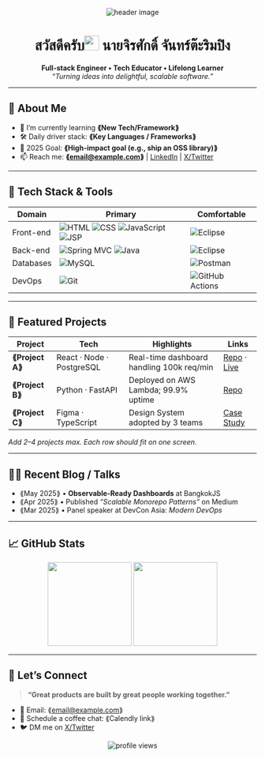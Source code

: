 <!-- Banner / Cover -->
<p align="center">
  <img src="[ออกแบบ Banner มาใส่ตรงนี้เลย](https://www.pinterest.com/pin/161848180351585211/)" alt="header image" />
</p>

<h1 align="center">สวัสดีครับ<img height="30" src="https://em-content.zobj.net/thumbs/120/apple/354/waving-hand_1f44b.png" /> นายจิรศักดิ์ จันทร์ต๊ะริมปิง</h1>

<p align="center">
  <strong>Full-stack Engineer • Tech Educator • Lifelong Learner</strong><br/>
  <em>“Turning ideas into delightful, scalable software.”</em>
</p>

---

## 🚀 About Me
- 🌱  I’m currently learning **⟪New Tech/Framework⟫**  
- 🛠  Daily driver stack: **⟪Key Languages / Frameworks⟫**  
- 🎯  2025 Goal: **⟪High-impact goal (e.g., ship an OSS library)⟫**  
- 📫  Reach me: **⟪email@example.com⟫** | [LinkedIn](⟪url⟫) | [X/Twitter](⟪url⟫)

---

## 🧰 Tech Stack & Tools
<div align="center">

| Domain     | Primary                                                                                                                                          |    Comfortable                                                                                                                                  
|------------|--------------------------------------------------------------------------------------------------------------------------------------------------|------------------------------------------------------------------------------------------------------------------------------------------------------|
| Front-end  | ![HTML](https://img.shields.io/badge/HTML-E34F26?logo=html5&logoColor=white) ![CSS](https://img.shields.io/badge/CSS-1572B6?logo=css3&logoColor=white) ![JavaScript](https://img.shields.io/badge/JavaScript-F7DF1E?logo=javascript&logoColor=black) ![JSP](https://img.shields.io/badge/JSP-9E7E38?logo=java&logoColor=white) | ![Eclipse](https://img.shields.io/badge/Eclipse-2C2255?logo=eclipse&logoColor=white)                                                           |
| Back-end   | ![Spring MVC](https://img.shields.io/badge/Spring%20MVC-6DB33F?logo=spring&logoColor=white) ![Java](https://img.shields.io/badge/Java-007396?logo=java&logoColor=white) |  ![Eclipse](https://img.shields.io/badge/Eclipse-2C2255?logo=eclipse&logoColor=white)                                                        |
| Databases       | ![MySQL](https://img.shields.io/badge/MySQL-4479A1?logo=mysql&logoColor=white)                                                                      | ![Postman](https://img.shields.io/badge/Postman-FF6C37?logo=postman&logoColor=white)                                                                                                                          
| DevOps     | ![Git](https://img.shields.io/badge/Git-F05032?logo=git&logoColor=white)  | ![GitHub Actions](https://img.shields.io/badge/GitHub%20Actions-2088FF?logo=githubactions&logoColor=white)                                            
</div>

---

## 📌 Featured Projects
| Project | Tech | Highlights | Links |
|---------|------|-----------|-------|
| **⟪Project A⟫** | React · Node · PostgreSQL | Real-time dashboard handling 100k req/min | [Repo](⟪url⟫) · [Live](⟪url⟫) |
| **⟪Project B⟫** | Python · FastAPI | Deployed on AWS Lambda; 99.9% uptime | [Repo](⟪url⟫) |
| **⟪Project C⟫** | Figma · TypeScript | Design System adopted by 3 teams | [Case Study](⟪url⟫) |

_Add 2–4 projects max. Each row should fit on one screen._

---

## ✍🏻 Recent Blog / Talks
<!-- GH Action can automate this section; placeholder for manual list -->
- ⟪May 2025⟫ • **Observable-Ready Dashboards** at BangkokJS  
- ⟪Apr 2025⟫ • Published *“Scalable Monorepo Patterns”* on Medium  
- ⟪Mar 2025⟫ • Panel speaker at DevCon Asia: *Modern DevOps*

---

## 📈 GitHub Stats
<div align="center">
  <img height="170" src="https://github-readme-stats.vercel.app/api?username=⟪USERNAME⟫&show_icons=true&hide_border=true" />
  <img height="170" src="https://github-readme-stats.vercel.app/api/top-langs/?username=⟪USERNAME⟫&layout=compact&hide_border=true" />
</div>

---

## 🤝 Let’s Connect
> **“Great products are built by great people working together.”**

- 💌 Email: ⟪email@example.com⟫  
- 📝 Schedule a coffee chat: ⟪Calendly link⟫  
- 🐦 DM me on [X/Twitter](⟪url⟫)

<p align="center">
  <img src="https://komarev.com/ghpvc/?username=⟪USERNAME⟫&style=flat-square" alt="profile views"/>
</p>







